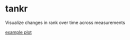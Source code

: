 
# tankr

Visualize changes in rank over time across measurements

[example plot](https://github.com/peterschretlen/tankr/master/img/example.png)
